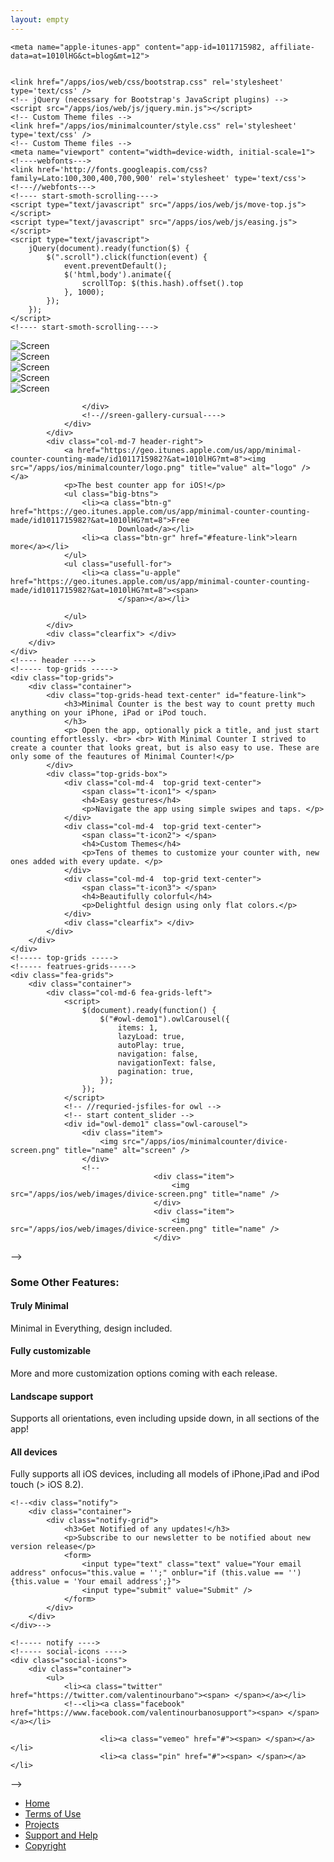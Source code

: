 ```yaml
---
layout: empty
---
```


<!--
Author: W3layouts
Author URL: http://w3layouts.com
License: Creative Commons Attribution 3.0 Unported
License URL: http://creativecommons.org/licenses/by/3.0/
-->

<head>
    <title>Minimal Counter</title>

    <meta name="apple-itunes-app" content="app-id=1011715982, affiliate-data=at=1010lHG&ct=blog&mt=12">


    <link href="/apps/ios/web/css/bootstrap.css" rel='stylesheet' type='text/css' />
    <!-- jQuery (necessary for Bootstrap's JavaScript plugins) -->
    <script src="/apps/ios/web/js/jquery.min.js"></script>
    <!-- Custom Theme files -->
    <link href="/apps/ios/minimalcounter/style.css" rel='stylesheet' type='text/css' />
    <!-- Custom Theme files -->
    <meta name="viewport" content="width=device-width, initial-scale=1">
    <!----webfonts--->
    <link href='http://fonts.googleapis.com/css?family=Lato:100,300,400,700,900' rel='stylesheet' type='text/css'>
    <!---//webfonts--->
    <!---- start-smoth-scrolling---->
    <script type="text/javascript" src="/apps/ios/web/js/move-top.js"></script>
    <script type="text/javascript" src="/apps/ios/web/js/easing.js"></script>
    <script type="text/javascript">
        jQuery(document).ready(function($) {
            $(".scroll").click(function(event) {
                event.preventDefault();
                $('html,body').animate({
                    scrollTop: $(this.hash).offset().top
                }, 1000);
            });
        });
    </script>
    <!---- start-smoth-scrolling---->

</head>

<body>
    <!---- container ---->
    <div class="container">
        <!---- header ---->
        <div class="header">
            <div class="col-md-5 header-left">
                <!----sreen-gallery-cursual---->
                <div class="sreen-gallery-cursual">
                    <!-- requried-jsfiles-for owl -->
                    <link href="/apps/ios/web/css/owl.carousel.css" rel="stylesheet">
                    <script src="/apps/ios/web/js/owl.carousel.js"></script>
                    <script>
                        $(document).ready(function() {
                            $("#owl-demo").owlCarousel({
                                items: 1,
                                lazyLoad: true,
                                autoPlay: true,
                                navigation: false,
                                navigationText: false,
                                pagination: true,
                            });
                        });
                    </script>
                    <!-- //requried-jsfiles-for owl -->
                    <!-- start content_slider -->
                    <div id="owl-demo" class="owl-carousel">
                        <div class="item">
                            <img src="/apps/ios/minimalcounter/1.png" title="name" alt="Screen" />
                        </div>
                        <div class="item">
                            <img src="/apps/ios/minimalcounter/2.png" title="name" alt="Screen" />
                        </div>
                        <div class="item">
                            <img src="/apps/ios/minimalcounter/3.png" title="name" alt="Screen" />
                        </div>
                        <div class="item">
                            <img src="/apps/ios/minimalcounter/4.png" title="name" alt="Screen" />
                        </div>
                        <div class="item">
                            <img src="/apps/ios/minimalcounter/5.png" title="name" alt="Screen" />
                        </div>

                    </div>
                    <!--//sreen-gallery-cursual---->
                </div>
            </div>
            <div class="col-md-7 header-right">
                <a href="https://geo.itunes.apple.com/us/app/minimal-counter-counting-made/id1011715982?&at=1010lHG?mt=8"><img src="/apps/ios/minimalcounter/logo.png" title="value" alt="logo" /></a>
                <p>The best counter app for iOS!</p>
                <ul class="big-btns">
                    <li><a class="btn-g" href="https://geo.itunes.apple.com/us/app/minimal-counter-counting-made/id1011715982?&at=1010lHG?mt=8">Free
                            Download</a></li>
                    <li><a class="btn-gr" href="#feature-link">learn more</a></li>
                </ul>
                <ul class="usefull-for">
                    <li><a class="u-apple" href="https://geo.itunes.apple.com/us/app/minimal-counter-counting-made/id1011715982?&at=1010lHG?mt=8"><span>
                            </span></a></li>

                </ul>
            </div>
            <div class="clearfix"> </div>
        </div>
    </div>
    <!---- header ---->
    <!----- top-grids ----->
    <div class="top-grids">
        <div class="container">
            <div class="top-grids-head text-center" id="feature-link">
                <h3>Minimal Counter is the best way to count pretty much anything on your iPhone, iPad or iPod touch.
                </h3>
                <p> Open the app, optionally pick a title, and just start counting effortlessly. <br> <br> With Minimal Counter I strived to create a counter that looks great, but is also easy to use. These are only some of the feautures of Minimal Counter!</p>
            </div>
            <div class="top-grids-box">
                <div class="col-md-4  top-grid text-center">
                    <span class="t-icon1"> </span>
                    <h4>Easy gestures</h4>
                    <p>Navigate the app using simple swipes and taps. </p>
                </div>
                <div class="col-md-4  top-grid text-center">
                    <span class="t-icon2"> </span>
                    <h4>Custom Themes</h4>
                    <p>Tens of themes to customize your counter with, new ones added with every update. </p>
                </div>
                <div class="col-md-4  top-grid text-center">
                    <span class="t-icon3"> </span>
                    <h4>Beautifully colorful</h4>
                    <p>Delightful design using only flat colors.</p>
                </div>
                <div class="clearfix"> </div>
            </div>
        </div>
    </div>
    <!----- top-grids ----->
    <!----- featrues-grids----->
    <div class="fea-grids">
        <div class="container">
            <div class="col-md-6 fea-grids-left">
                <script>
                    $(document).ready(function() {
                        $("#owl-demo1").owlCarousel({
                            items: 1,
                            lazyLoad: true,
                            autoPlay: true,
                            navigation: false,
                            navigationText: false,
                            pagination: true,
                        });
                    });
                </script>
                <!-- //requried-jsfiles-for owl -->
                <!-- start content_slider -->
                <div id="owl-demo1" class="owl-carousel">
                    <div class="item">
                        <img src="/apps/ios/minimalcounter/divice-screen.png" title="name" alt="screen" />
                    </div>
                    <!--
    				                <div class="item">
    				                	<img src="/apps/ios/web/images/divice-screen.png" title="name" />
    				                </div>
    				                <div class="item">
    				                	<img src="/apps/ios/web/images/divice-screen.png" title="name" />
    				                </div>

-->

</div>
<!--//sreen-gallery-cursual---->
</div>
<div class="col-md-6 fea-grids-left">
<h3>Some Other Features:</h3>
<div class="fea-grids-left-grids">
<div class="fea-grids-left-grid">
<div class="fea-grids-left-grid-left">
<span class="fea-icon1"> </span>
</div>
<div class="fea-grids-left-grid-right">
<h4>Truly Minimal</h4>
<p>Minimal in Everything, design included. </p>
</div>
<div class="clearfix"> </div>
</div>
<div class="fea-grids-left-grid">
<div class="fea-grids-left-grid-left">
<span class="fea-icon2"> </span>
</div>
<div class="fea-grids-left-grid-right">
<h4>Fully customizable</h4>
<p>More and more customization options coming with each release. </p>
</div>
<div class="clearfix"> </div>
</div>
<div class="fea-grids-left-grid">
<div class="fea-grids-left-grid-left">
<span class="fea-icon3"> </span>
</div>
<div class="fea-grids-left-grid-right">
<h4>Landscape support</h4>
<p>Supports all orientations, even including upside down, in all sections of the app! </p>
</div>
<div class="clearfix"> </div>
</div>
<div class="fea-grids-left-grid">
<div class="fea-grids-left-grid-left">
<span class="fea-icon4"> </span>
</div>
<div class="fea-grids-left-grid-right">
<h4>All devices</h4>
<p>Fully supports all iOS devices, including all models of iPhone,iPad and iPod touch (> iOS 8.2). </p>
</div>
<div class="clearfix"> </div>
</div>
</div>
</div>
<div class="clearfix"> </div>
</div>
</div>
<!----- featrues-grids----->
<!----- testmonials ---->
<div class="testmonials">
<div class="container">
<script>
$(document).ready(function() {
$("#owl-demo2").owlCarousel({
items: 1,
lazyLoad: true,
autoPlay: true,
navigation: false,
navigationText: false,
pagination: true,
});
});
</script>
<!-- //requried-jsfiles-for owl -->
<!-- start content_slider -->
<!--
<div id="owl-demo2" class="owl-carousel">
<div class="item">
<div class="testmonial-grids">
<div class="testmonial-head text-center">
<img src="web/images/quit.png" title="name" />
<p>"Sed sagittis tortor vel arcu sollicitudin nec tincidunt metus suscipit Nunc velit risus, dapibus non interdum.Nunc velit risus, dapibus non"</p>
</div>
<div class="testmonial-row">
<div class="col-md-4 testmonial-grid">
<div class="t-people-left">
<img src="web/images/t-pic1.png" title="name" />
</div>
<div class="t-people-right">
<h4>Wells Riley</h4>
<span>Designer</span>
</div>
<div class="clearfix"> </div>
</div>
<div class="col-md-4 testmonial-grid">
<div class="t-people-left">
<img src="web/images/t-pic2.png" title="name" />
</div>
<div class="t-people-right">
<h4>Anthony Lagoon</h4>
<span>photographer</span>
</div>
<div class="clearfix"> </div>
</div>
<div class="col-md-4 testmonial-grid">
<div class="t-people-left">
<img src="web/images/t-pic3.png" title="name" />
</div>
<div class="t-people-right">
<h4>Anna Yeaman</h4>
<span>Creative Director </span>
</div>
<div class="clearfix"> </div>
</div>
<div class="clearfix"> </div>
</div>
</div>
</div>
<div class="item">
<div class="testmonial-grids">
<div class="testmonial-head text-center">
<img src="web/images/quit.png" title="name" />
<p>"Sed sagittis tortor vel arcu sollicitudin nec tincidunt metus suscipit Nunc velit risus, dapibus non interdum.Nunc velit risus, dapibus non"</p>
</div>
<div class="testmonial-row">
<div class="col-md-4 testmonial-grid">
<div class="t-people-left">
<img src="web/images/t-pic1.png" title="name" />
</div>
<div class="t-people-right">
<h4>Wells Riley</h4>
<span>Designer</span>
</div>
<div class="clearfix"> </div>
</div>
<div class="col-md-4 testmonial-grid">
<div class="t-people-left">
<img src="web/images/t-pic2.png" title="name" />
</div>
<div class="t-people-right">
<h4>Anthony Lagoon</h4>
<span>photographer</span>
</div>
<div class="clearfix"> </div>
</div>
<div class="col-md-4 testmonial-grid">
<div class="t-people-left">
<img src="web/images/t-pic3.png" title="name" />
</div>
<div class="t-people-right">
<h4>Anna Yeaman</h4>
<span>Creative Director </span>
</div>
<div class="clearfix"> </div>
</div>
<div class="clearfix"> </div>
</div>
</div>
</div>
<div class="item">
<div class="testmonial-grids">
<div class="testmonial-head text-center">
<img src="web/images/quit.png" title="name" />
<p>"Sed sagittis tortor vel arcu sollicitudin nec tincidunt metus suscipit Nunc velit risus, dapibus non interdum.Nunc velit risus, dapibus non"</p>
</div>
<div class="testmonial-row">
<div class="col-md-4 testmonial-grid">
<div class="t-people-left">
<img src="web/images/t-pic1.png" title="name" />
</div>
<div class="t-people-right">
<h4>Wells Riley</h4>
<span>Designer</span>
</div>
<div class="clearfix"> </div>
</div>
<div class="col-md-4 testmonial-grid">
<div class="t-people-left">
<img src="web/images/t-pic2.png" title="name" />
</div>
<div class="t-people-right">
<h4>Anthony Lagoon</h4>
<span>photographer</span>
</div>
<div class="clearfix"> </div>
</div>
<div class="col-md-4 testmonial-grid">
<div class="t-people-left">
<img src="web/images/t-pic3.png" title="name" />
</div>
<div class="t-people-right">
<h4>Anna Yeaman</h4>
<span>Creative Director </span>
</div>
<div class="clearfix"> </div>
</div>
<div class="clearfix"> </div>
</div>
</div>
</div>
</div>
<!--//sreen-gallery-cursual---->
</div>
</div>
<!----- testmonials ---->
<!----- notify ---->

    <!--<div class="notify">
        <div class="container">
            <div class="notify-grid">
                <h3>Get Notified of any updates!</h3>
                <p>Subscribe to our newsletter to be notified about new version release</p>
                <form>
                    <input type="text" class="text" value="Your email address" onfocus="this.value = '';" onblur="if (this.value == '') {this.value = 'Your email address';}">
                    <input type="submit" value="Submit" />
                </form>
            </div>
        </div>
    </div>-->

    <!----- notify ---->
    <!----- social-icons ---->
    <div class="social-icons">
        <div class="container">
            <ul>
                <li><a class="twitter" href="https://twitter.com/valentinourbano"><span> </span></a></li>
                <!--<li><a class="facebook" href="https://www.facebook.com/valentinourbanosupport"><span> </span></a></li>

    					<li><a class="vemeo" href="#"><span> </span></a></li>
    					<li><a class="pin" href="#"><span> </span></a></li>

-->

<div class="clearfix"> </div>
</ul>
</div>
<!---- footer-links ---->
<div class="footer-links">
<ul>
<li><a href="/"> Home </a><span> </span></li>
<li><a href="/tos/"> Terms of Use </a><span> </span></li>
<li><a href="/projects/"> Projects </a><span> </span></li>
<li><a href="/support/"> Support and Help </a><span> </span></li>
<li><a href="/copyright/"> Copyright </a></li>
</ul>
<script type="text/javascript">
$(document).ready(function() {
/_
var defaults = {
containerID: 'toTop', // fading element id
containerHoverID: 'toTopHover', // fading element hover id
scrollSpeed: 1200,
easingType: 'linear'
};
_/

                    $().UItoTop({
                        easingType: 'easeOutQuart'
                    });

                });
            </script>
            <a href="." id="toTop" style="display: block;"> <span id="toTopHover" style="opacity: 1;"> </span></a>
        </div>
        <!---- footer-links ---->
    </div>
    <!----- social-icons ---->
    </div>
    <!---- container ---->

</body>
